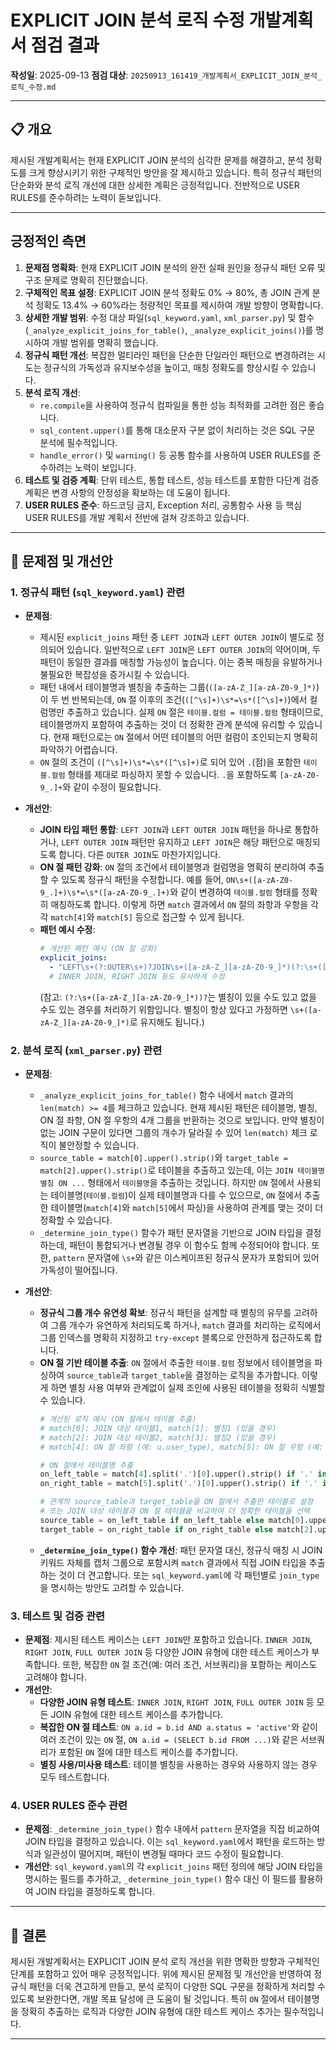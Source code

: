# EXPLICIT JOIN 분석 로직 수정 개발계획서 점검 결과

**작성일**: 2025-09-13
**점검 대상**: `20250913_161419_개발계획서_EXPLICIT_JOIN_분석_로직_수정.md`

---

## 📋 개요

제시된 개발계획서는 현재 EXPLICIT JOIN 분석의 심각한 문제를 해결하고, 분석 정확도를 크게 향상시키기 위한 구체적인 방안을 잘 제시하고 있습니다. 특히 정규식 패턴의 단순화와 분석 로직 개선에 대한 상세한 계획은 긍정적입니다. 전반적으로 USER RULES를 준수하려는 노력이 돋보입니다.

---

## 긍정적인 측면

1.  **문제점 명확화**: 현재 EXPLICIT JOIN 분석의 완전 실패 원인을 정규식 패턴 오류 및 구조 문제로 명확히 진단했습니다.
2.  **구체적인 목표 설정**: EXPLICIT JOIN 분석 정확도 0% → 80%, 총 JOIN 관계 분석 정확도 13.4% → 60%라는 정량적인 목표를 제시하여 개발 방향이 명확합니다.
3.  **상세한 개발 범위**: 수정 대상 파일(`sql_keyword.yaml`, `xml_parser.py`) 및 함수(`_analyze_explicit_joins_for_table()`, `_analyze_explicit_joins()`)를 명시하여 개발 범위를 명확히 했습니다.
4.  **정규식 패턴 개선**: 복잡한 멀티라인 패턴을 단순한 단일라인 패턴으로 변경하려는 시도는 정규식의 가독성과 유지보수성을 높이고, 매칭 정확도를 향상시킬 수 있습니다.
5.  **분석 로직 개선**:
    *   `re.compile`을 사용하여 정규식 컴파일을 통한 성능 최적화를 고려한 점은 좋습니다.
    *   `sql_content.upper()`를 통해 대소문자 구분 없이 처리하는 것은 SQL 구문 분석에 필수적입니다.
    *   `handle_error()` 및 `warning()` 등 공통 함수를 사용하여 USER RULES를 준수하려는 노력이 보입니다.
6.  **테스트 및 검증 계획**: 단위 테스트, 통합 테스트, 성능 테스트를 포함한 다단계 검증 계획은 변경 사항의 안정성을 확보하는 데 도움이 됩니다.
7.  **USER RULES 준수**: 하드코딩 금지, Exception 처리, 공통함수 사용 등 핵심 USER RULES를 개발 계획서 전반에 걸쳐 강조하고 있습니다.

---

## 🚨 문제점 및 개선안

### 1. 정규식 패턴 (`sql_keyword.yaml`) 관련

*   **문제점**:
    *   제시된 `explicit_joins` 패턴 중 `LEFT JOIN`과 `LEFT OUTER JOIN`이 별도로 정의되어 있습니다. 일반적으로 `LEFT JOIN`은 `LEFT OUTER JOIN`의 약어이며, 두 패턴이 동일한 결과를 매칭할 가능성이 높습니다. 이는 중복 매칭을 유발하거나 불필요한 복잡성을 증가시킬 수 있습니다.
    *   패턴 내에서 테이블명과 별칭을 추출하는 그룹(`([a-zA-Z_][a-zA-Z0-9_]*)`)이 두 번 반복되는데, `ON` 절 이후의 조건(`([^\s]+)\s*=\s*([^\s]+)`)에서 컬럼명만 추출하고 있습니다. 실제 `ON` 절은 `테이블.컬럼 = 테이블.컬럼` 형태이므로, 테이블명까지 포함하여 추출하는 것이 더 정확한 관계 분석에 유리할 수 있습니다. 현재 패턴으로는 `ON` 절에서 어떤 테이블의 어떤 컬럼이 조인되는지 명확히 파악하기 어렵습니다.
    *   `ON` 절의 조건이 `([^\s]+)\s*=\s*([^\s]+)`로 되어 있어 `.`(점)을 포함한 `테이블.컬럼` 형태를 제대로 파싱하지 못할 수 있습니다. `.`을 포함하도록 `[a-zA-Z0-9_.]+`와 같이 수정이 필요합니다.

*   **개선안**:
    *   **JOIN 타입 패턴 통합**: `LEFT JOIN`과 `LEFT OUTER JOIN` 패턴을 하나로 통합하거나, `LEFT OUTER JOIN` 패턴만 유지하고 `LEFT JOIN`은 해당 패턴으로 매칭되도록 합니다. 다른 `OUTER JOIN`도 마찬가지입니다.
    *   **ON 절 패턴 강화**: `ON` 절의 조건에서 테이블명과 컬럼명을 명확히 분리하여 추출할 수 있도록 정규식 패턴을 수정합니다. 예를 들어, `ON\s+([a-zA-Z0-9_.]+)\s*=\s*([a-zA-Z0-9_.]+)`와 같이 변경하여 `테이블.컬럼` 형태를 정확히 매칭하도록 합니다. 이렇게 하면 `match` 결과에서 `ON` 절의 좌항과 우항을 각각 `match[4]`와 `match[5]` 등으로 접근할 수 있게 됩니다.
    *   **패턴 예시 수정**:
        ```yaml
        # 개선된 패턴 예시 (ON 절 강화)
        explicit_joins:
          - "LEFT\s+(?:OUTER\s+)?JOIN\s+([a-zA-Z_][a-zA-Z0-9_]*)(?:\s+([a-zA-Z_][a-zA-Z0-9_]*))?\s+ON\s+([a-zA-Z0-9_.]+)\s*=\s*([a-zA-Z0-9_.]+)"
          # INNER JOIN, RIGHT JOIN 등도 유사하게 수정
        ```
        (참고: `(?:\s+([a-zA-Z_][a-zA-Z0-9_]*))?`는 별칭이 있을 수도 있고 없을 수도 있는 경우를 처리하기 위함입니다. 별칭이 항상 있다고 가정하면 `\s+([a-zA-Z_][a-zA-Z0-9_]*)`로 유지해도 됩니다.)

### 2. 분석 로직 (`xml_parser.py`) 관련

*   **문제점**:
    *   `_analyze_explicit_joins_for_table()` 함수 내에서 `match` 결과의 `len(match) >= 4`를 체크하고 있습니다. 현재 제시된 패턴은 테이블명, 별칭, ON 절 좌항, ON 절 우항의 4개 그룹을 반환하는 것으로 보입니다. 만약 별칭이 없는 JOIN 구문이 있다면 그룹의 개수가 달라질 수 있어 `len(match)` 체크 로직이 불안정할 수 있습니다.
    *   `source_table = match[0].upper().strip()`와 `target_table = match[2].upper().strip()`로 테이블을 추출하고 있는데, 이는 `JOIN 테이블명 별칭 ON ...` 형태에서 `테이블명`을 추출하는 것입니다. 하지만 `ON` 절에서 사용되는 테이블명(`테이블.컬럼`)이 실제 테이블명과 다를 수 있으므로, `ON` 절에서 추출한 테이블명(`match[4]`와 `match[5]`에서 파싱)을 사용하여 관계를 맺는 것이 더 정확할 수 있습니다.
    *   `_determine_join_type()` 함수가 패턴 문자열을 기반으로 JOIN 타입을 결정하는데, 패턴이 통합되거나 변경될 경우 이 함수도 함께 수정되어야 합니다. 또한, `pattern` 문자열에 `\s+`와 같은 이스케이프된 정규식 문자가 포함되어 있어 가독성이 떨어집니다.

*   **개선안**:
    *   **정규식 그룹 개수 유연성 확보**: 정규식 패턴을 설계할 때 별칭의 유무를 고려하여 그룹 개수가 유연하게 처리되도록 하거나, `match` 결과를 처리하는 로직에서 그룹 인덱스를 명확히 지정하고 `try-except` 블록으로 안전하게 접근하도록 합니다.
    *   **ON 절 기반 테이블 추출**: `ON` 절에서 추출한 `테이블.컬럼` 정보에서 테이블명을 파싱하여 `source_table`과 `target_table`을 결정하는 로직을 추가합니다. 이렇게 하면 별칭 사용 여부와 관계없이 실제 조인에 사용된 테이블을 정확히 식별할 수 있습니다.
        ```python
        # 개선된 로직 예시 (ON 절에서 테이블 추출)
        # match[0]: JOIN 대상 테이블1, match[1]: 별칭1 (있을 경우)
        # match[2]: JOIN 대상 테이블2, match[3]: 별칭2 (있을 경우)
        # match[4]: ON 절 좌항 (예: u.user_type), match[5]: ON 절 우항 (예: ut.type_code)

        # ON 절에서 테이블명 추출
        on_left_table = match[4].split('.')[0].upper().strip() if '.' in match[4] else ""
        on_right_table = match[5].split('.')[0].upper().strip() if '.' in match[5] else ""

        # 관계의 source_table과 target_table을 ON 절에서 추출한 테이블로 설정
        # 또는 JOIN 대상 테이블과 ON 절 테이블을 비교하여 더 정확한 테이블을 선택
        source_table = on_left_table if on_left_table else match[0].upper().strip()
        target_table = on_right_table if on_right_table else match[2].upper().strip()
        ```
    *   **`_determine_join_type()` 함수 개선**: 패턴 문자열 대신, 정규식 매칭 시 JOIN 키워드 자체를 캡처 그룹으로 포함시켜 `match` 결과에서 직접 JOIN 타입을 추출하는 것이 더 견고합니다. 또는 `sql_keyword.yaml`에 각 패턴별로 `join_type`을 명시하는 방안도 고려할 수 있습니다.

### 3. 테스트 및 검증 관련

*   **문제점**: 제시된 테스트 케이스는 `LEFT JOIN`만 포함하고 있습니다. `INNER JOIN`, `RIGHT JOIN`, `FULL OUTER JOIN` 등 다양한 JOIN 유형에 대한 테스트 케이스가 부족합니다. 또한, 복잡한 `ON` 절 조건(예: 여러 조건, 서브쿼리)을 포함하는 케이스도 고려해야 합니다.
*   **개선안**:
    *   **다양한 JOIN 유형 테스트**: `INNER JOIN`, `RIGHT JOIN`, `FULL OUTER JOIN` 등 모든 JOIN 유형에 대한 테스트 케이스를 추가합니다.
    *   **복잡한 ON 절 테스트**: `ON a.id = b.id AND a.status = 'active'`와 같이 여러 조건이 있는 `ON` 절, `ON a.id = (SELECT b.id FROM ...)`와 같은 서브쿼리가 포함된 `ON` 절에 대한 테스트 케이스를 추가합니다.
    *   **별칭 사용/미사용 테스트**: 테이블 별칭을 사용하는 경우와 사용하지 않는 경우 모두 테스트합니다.

### 4. USER RULES 준수 관련

*   **문제점**: `_determine_join_type()` 함수 내에서 `pattern` 문자열을 직접 비교하여 JOIN 타입을 결정하고 있습니다. 이는 `sql_keyword.yaml`에서 패턴을 로드하는 방식과 일관성이 떨어지며, 패턴이 변경될 때마다 코드 수정이 필요합니다.
*   **개선안**: `sql_keyword.yaml`의 각 `explicit_joins` 패턴 정의에 해당 JOIN 타입을 명시하는 필드를 추가하고, `_determine_join_type()` 함수 대신 이 필드를 활용하여 JOIN 타입을 결정하도록 합니다.

---

## 📝 결론

제시된 개발계획서는 EXPLICIT JOIN 분석 로직 개선을 위한 명확한 방향과 구체적인 단계를 포함하고 있어 매우 긍정적입니다. 위에 제시된 문제점 및 개선안을 반영하여 정규식 패턴을 더욱 견고하게 만들고, 분석 로직이 다양한 SQL 구문을 정확하게 처리할 수 있도록 보완한다면, 개발 목표 달성에 큰 도움이 될 것입니다. 특히 `ON` 절에서 테이블명을 정확히 추출하는 로직과 다양한 JOIN 유형에 대한 테스트 케이스 추가는 필수적입니다.

---
